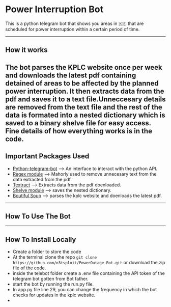 # Power Interruption Bot
This is a python telegram bot that shows you areas in 🇰🇪 that are scheduled for power interruption within a certain period of time.

---
## How it works
The bot parses the KPLC website once per week and downloads the latest pdf containing detained of areas to be affected by the planned power interruption.
It then extracts data from the pdf and saves it to a text file.Unneccesary details are removed from the text file and the rest of the data is formated into a nested dictionary which is saved to a binary shelve file for easy access.
Fine details of how everything works is in the code.
---
## Important Packages Used
- [Python-telegram-bot](https://pypi.org/project/python-telegram-bot/) --> An interface to interact with the python API.
- [Regex module](https://pypi.org/project/regex/) --> Mahorly used to remove unnecesary text from the data extracted from the pdf.
- [Textract](https://textract.readthedocs.io/en/stable/) --> Extracts data from the pdf doenloaded. 
- [Shelve module](https://docs.python.org/3/library/shelve.html) --> saves the nested dictionary.
- [Boutiful Soup](https://pypi.org/project/beautifulsoup4/) --> parses the kplc website and doenloads the latest pdf.

---
## How To Use The Bot

---
## How To Install Locally

- Create a folder to store the code
- At the terminal clone the repo `git clone https://github.com/n3tsploit/PowerOutage-Bot.git` or download the zip file of the code.
- inside the telebot folder create a .env file containing the API token of the telegram bot gotten from Bot father.
- start the bot by running the run.py file.
- In app.py file line 29, you can change the frequency in which the bot checks for updates in the kplc website.
- 


